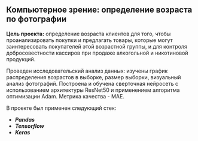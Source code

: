 ## Компьютерное зрение: определение возраста по фотографии

**Цель проекта:** определение возраста клиентов для того, чтобы проанализировать покупки и предлагать товары, которые могут заинтересовать покупателей этой возрастной группы, и для контроля добросовестности кассиров при продаже алкогольной и никотиновой продукций.

Проведен исследовательский анализ данных: изучены график распределения возрастов в выборке, размер выборки, визуальный анализ фотографий. 
Построена и обучена сверточная нейросеть с использованием архитектуры ResNet50 и применением алгоритма оптимизации Adam. Метрика качества - MAE.

В проекте был применен следующий стек:
* **_Pandas_**
* **_Tensorflow_**
* **_Keras_**
